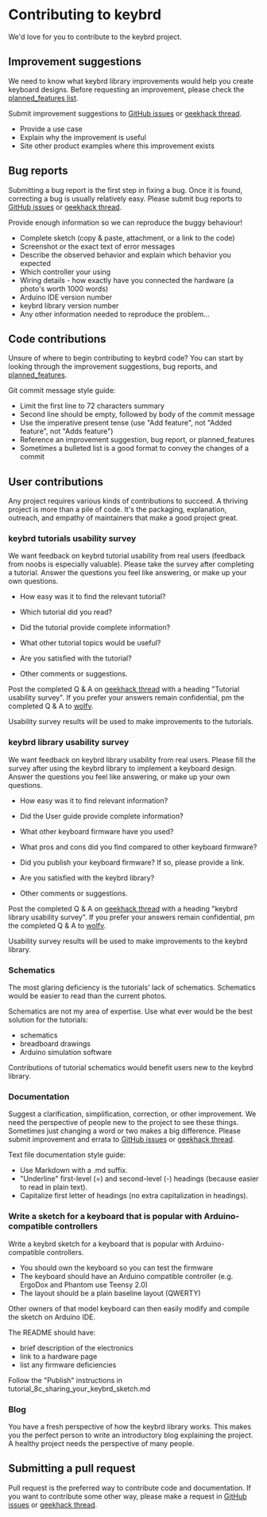 Contributing to keybrd
======================
We'd love for you to contribute to the keybrd project.

Improvement suggestions
-----------------------
We need to know what keybrd library improvements would help you create keyboard designs.
Before requesting an improvement, please check the [planned_features list](doc/planned_features.md).

Submit improvement suggestions to [GitHub issues](https://github.com/wolfv6/Keybrd/issues)
or [geekhack thread](https://geekhack.org/index.php?topic=83599.0).
<!-- * The issue title should start with "suggestion:" followed by a descriptive title -->
* Provide a use case
* Explain why the improvement is useful
* Site other product examples where this improvement exists

Bug reports
-----------
Submitting a bug report is the first step in fixing a bug.
Once it is found, correcting a bug is usually relatively easy.
Please submit bug reports to [GitHub issues](https://github.com/wolfv6/Keybrd/issues)
or [geekhack thread](https://geekhack.org/index.php?topic=83599.0).

Provide enough information so we can reproduce the buggy behaviour!
* Complete sketch (copy & paste, attachment, or a link to the code)
* Screenshot or the exact text of error messages
* Describe the observed behavior and explain which behavior you expected
* Which controller your using
* Wiring details - how exactly have you connected the hardware (a photo's worth 1000 words)
* Arduino IDE version number
* keybrd library version number
* Any other information needed to reproduce the problem...

Code contributions
------------------
Unsure of where to begin contributing to keybrd code?
You can start by looking through the improvement suggestions, bug reports, and [planned_features](doc/planned_features.md).

Git commit message style guide:
* Limit the first line to 72 characters summary
* Second line should be empty, followed by body of the commit message
* Use the imperative present tense (use "Add feature", not "Added feature", not "Adds feature")
* Reference an improvement suggestion, bug report, or planned_features
* Sometimes a bulleted list is a good format to convey the changes of a commit

User contributions
------------------
Any project requires various kinds of contributions to succeed.
A thriving project is more than a pile of code.
It's the packaging, explanation, outreach, and empathy of maintainers that make a good project great.

### keybrd tutorials usability survey
We want feedback on keybrd tutorial usability from real users (feedback from noobs is especially valuable).
Please take the survey after completing a tutorial.
Answer the questions you feel like answering, or make up your own questions.

* How easy was it to find the relevant tutorial?

* Which tutorial did you read?

* Did the tutorial provide complete information?

* What other tutorial topics would be useful?

* Are you satisfied with the tutorial?

* Other comments or suggestions.

Post the completed Q & A on [geekhack thread](https://geekhack.org/index.php?topic=83599.0) with a heading "Tutorial usability survey".
If you prefer your answers remain confidential, pm the completed Q & A to [wolfv](https://geekhack.org/index.php?action=pm;sa=send;u=25471).

Usability survey results will be used to make improvements to the tutorials.

### keybrd library usability survey
We want feedback on keybrd library usability from real users.
Please fill the survey after using the keybrd library to implement a keyboard design.
Answer the questions you feel like answering, or make up your own questions.

* How easy was it to find relevant information?

* Did the User guide provide complete information?

* What other keyboard firmware have you used?

* What pros and cons did you find compared to other keyboard firmware?

* Did you publish your keyboard firmware?  If so, please provide a link.

* Are you satisfied with the keybrd library?

* Other comments or suggestions.

Post the completed Q & A on [geekhack thread](https://geekhack.org/index.php?topic=83599.0) with a heading "keybrd library usability survey".
If you prefer your answers remain confidential, pm the completed Q & A to [wolfv](https://geekhack.org/index.php?action=pm;sa=send;u=25471).

Usability survey results will be used to make improvements to the keybrd library.

### Schematics
The most glaring deficiency is the tutorials' lack of schematics.
Schematics would be easier to read than the current photos.

Schematics are not my area of expertise.  Use what ever would be the best solution for the tutorials:
* schematics
* breadboard drawings
* Arduino simulation software

Contributions of tutorial schematics would benefit users new to the keybrd library.

### Documentation
Suggest a clarification, simplification, correction, or other improvement.
We need the perspective of people new to the project to see these things.
Sometimes just changing a word or two makes a big difference.
Please submit improvement and errata to [GitHub issues](https://github.com/wolfv6/Keybrd/issues)
or [geekhack thread](https://geekhack.org/index.php?topic=83599.0).

Text file documentation style guide:
* Use Markdown with a .md suffix.
* "Underline" first-level (=) and second-level (-) headings (because easier to read in plain text).
* Capitalize first letter of headings (no extra capitalization in headings).

### Write a sketch for a keyboard that is popular with Arduino-compatible controllers
Write a keybrd sketch for a keyboard that is popular with Arduino-compatible controllers.
* You should own the keyboard so you can test the firmware
* The keyboard should have an Arduino compatible controller (e.g. ErgoDox and Phantom use Teensy 2.0)
* The layout should be a plain baseline layout (QWERTY)

Other owners of that model keyboard can then easily modify and compile the sketch on Arduino IDE.

The README should have:
* brief description of the electronics
* link to a hardware page
* list any firmware deficiencies

Follow the "Publish" instructions in tutorial_8c_sharing_your_keybrd_sketch.md

### Blog
You have a fresh perspective of how the keybrd library works.
This makes you the perfect person to write an introductory blog explaining the project.
A healthy project needs the perspective of many people.

Submitting a pull request
-------------------------
Pull request is the preferred way to contribute code and documentation.
If you want to contribute some other way, please make a request in 
[GitHub issues](https://github.com/wolfv6/Keybrd/issues)
or [geekhack thread](https://geekhack.org/index.php?topic=83599.0).

